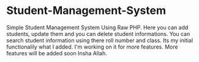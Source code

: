# Student-Management-System
Simple Student Management System Using Raw PHP.
Here you can add students, update them and you can delete student informations. You can search student information using there roll number and class. Its my initial functionalily what I added. I'm working on it for more features. More features will be added soon Insha Allah.

